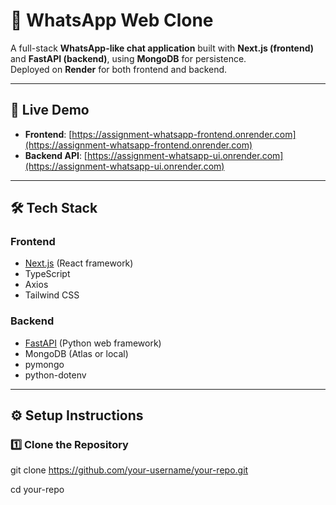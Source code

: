 # 📱 WhatsApp Web Clone

A full-stack **WhatsApp-like chat application** built with **Next.js (frontend)** and **FastAPI (backend)**, using **MongoDB** for persistence.  
Deployed on **Render** for both frontend and backend.

---

## 🚀 Live Demo
- **Frontend**: [https://assignment-whatsapp-frontend.onrender.com](https://assignment-whatsapp-frontend.onrender.com)
- **Backend API**: [https://assignment-whatsapp-ui.onrender.com](https://assignment-whatsapp-ui.onrender.com)

---

## 🛠 Tech Stack

### Frontend
- [Next.js](https://nextjs.org/) (React framework)
- TypeScript
- Axios
- Tailwind CSS

### Backend
- [FastAPI](https://fastapi.tiangolo.com/) (Python web framework)
- MongoDB (Atlas or local)
- pymongo
- python-dotenv

---

## ⚙️ Setup Instructions

### 1️⃣ Clone the Repository

git clone https://github.com/your-username/your-repo.git

cd your-repo
